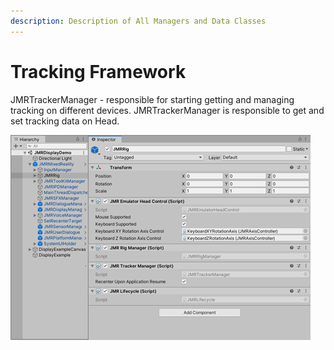 ```yaml
---
description: Description of All Managers and Data Classes
---
```


# Tracking Framework

JMRTrackerManager - responsible for starting getting and managing tracking on different devices. JMRTrackerManager is responsible to get and set tracking data on Head.

![Scene references in Unity](<../../.gitbook/assets/image (26).png>)

